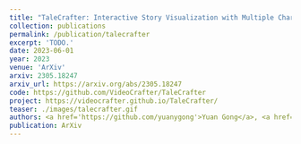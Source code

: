 ```yaml
---
title: "TaleCrafter: Interactive Story Visualization with Multiple Characters"
collection: publications
permalink: /publication/talecrafter
excerpt: 'TODO.'
date: 2023-06-01
year: 2023
venue: 'ArXiv'
arxiv: 2305.18247
arxiv_url: https://arxiv.org/abs/2305.18247
code: https://github.com/VideoCrafter/TaleCrafter
project: https://videocrafter.github.io/TaleCrafter/
teaser: ./images/talecrafter.gif
authors: <a href='https://github.com/yuanygong'>Yuan Gong</a>, <a href='https://carlyx.github.io/'>Youxin Pang</a>, <b>Xiaodong Cun</b>, <a href='https://menghanxia.github.io/'>Menghan Xia</a>, Yingqing He, Haoxin Chen, <a href='http://longyuewang.com/'>Longyue Wang</a>, <a href='https://yzhang2016.github.io'>Yong Zhang</a>, <a href='https://xinntao.github.io/'>Xintao Wang</a>, <a href='https://scholar.google.com/citations?hl=zh-CN&user=4oXBp9UAAAAJ'>Ying Shan</a> and Yujiu Yang
publication: ArXiv
---
```


<!-- This paper is about the number 3. The number 4 is left for future work. -->

<!-- [Download paper here](http://academicpages.github.io/files/paper3.pdf) -->
